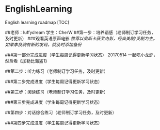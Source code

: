 # EnglishLearning
English learning roadmap
[TOC]

##老师：luffydream 学生：CherW 
##第一步：培养语感（老师制订学习任务，及时更新）
###观看英语原声电影
*推荐以奥斯卡获奖电影，经典美剧/英剧为主。*
*如果李良驹有新的发现，就及时添加备份*

###第一部分完成进度（学生每周记得更新学习状态）
20170514 一起吃小龙虾，然后看《加勒比海盗1》

##第二步：听力练习（老师制订学习任务，及时更新）

###第二步完成进度（学生每周记得更新学习状态）

##第三步：阅读练习（老师制订学习任务，及时更新）

###第三步完成进度（学生每周记得更新学习状态）

##第四步：对话综合练习（老师制订学习任务，及时更新）

###第四步完成进度（学生每周记得更新学习状态）
